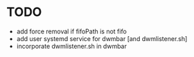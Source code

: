 # TODO

+ add force removal if fifoPath is not fifo
+ add user systemd service for dwmbar [and dwmlistener.sh]
+ incorporate dwmlistener.sh in dwmbar
